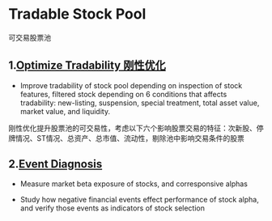 # Tradable Stock Pool
可交易股票池
## 1.[Optimize Tradability 刚性优化](https://github.com/xinyue6688/ZLT-Project-2/blob/main/tradable_pool.py)
 - Improve tradability of stock pool depending on inspection of stock features, filtered stock depending on 6 conditions that affects tradability: new-listing, suspension, special treatment, total asset value, market value, and liquidity.


刚性优化提升股票池的可交易性，考虑以下六个影响股票交易的特征：次新股、停牌情况、ST情况、总资产、总市值、流动性，剔除池中影响交易条件的股票

## 2.[Event Diagnosis](https://github.com/xinyue6688/ZLT-Project-2/blob/main/main.py)
- Measure market beta exposure of stocks, and corresponsive alphas

- Study how negative financial events effect performance of stock alpha, and verify those events as indicators of stock selection
